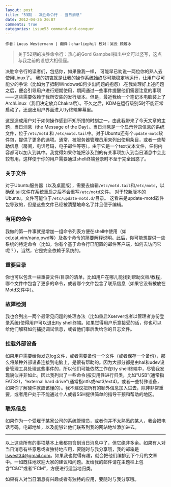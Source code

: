 ```yaml
---
layout: post
title: "53期 - 决胜命令行 - 当日消息"
date: 2012-04-26 20:07
comments: true
categories: issue53 command-and-conquer
---
```


`作者：Lucus Westermann | 翻译：charliephil 校对：吴云 顾履冰`

> 关于52期的决胜命令行：热心的Gord Gampbell指出中文可以竖写，这点与我之前的设想大相径庭。

决胜命令行的读者们，包括你，如果像我一样， 可能早已劝说一两位你的熟人去使用Linux了。 我的初衷就是让我的操作系统始终尽可能稳定地运行，让用户尽可能少的争论（比如为了抵制Windows如何少出问题的抱怨）.在我处理好上述问题之后，便会引导用户进行短期使用，期间通过一些事件提醒他们需要注意的事项——这些需要依赖于我所安装的发行版本。但是，最近我给一个笔记本电脑装上了ArchLinux（我们决定放弃Chakra后）。不久之后，KDM在运行级别5时不能正常启动了，还退出用户界面进入tty终端屏幕里。

这是造成用户对于如何操作感到不知所措的时刻之一，由此我带来了今天文章的主题，当日消息（the Message of the Day）。当日消息是一个显示登录信息的系统文件，位于`/etc/motd` 和 `/etc/motd.tail`中。对于Ubuntu还有个`update-motd`软件包，提供了更多的选项。通常，被服务器管理员用来列出使用条目，或者一些帮助信息（房间，电话号码，电子邮件等等）。由于它是一个text文本文件，任何内容都可以加入到其中。我觉得如果你能把涉及到的有关事项加入到当日消息中会比较有用，这样便于你的用户需要通过shell终端登录时不至于完全困惑了。

### 关于文件

对于Ubuntu服务器（以及桌面版），需要去编辑`/etc/motd.tail`和`/etc/motd`，以确保.tail文件在系统重启之后不会重写`/etc/motd`文件。 对于较新版本的Ubuntu，文件可能位于`/etc/update-motd.d/`目录。 这看来是update-motd软件包导致的，但是这些文件已经被清楚地命名了并且便于编辑。

### 有用的命令

我做的第一件事就是增加一组命令列表方便在shell中使用（如cd,cat,vim/nano,pwd等）及各个命令的简要解释说明。此后，你可能想提供一些系统的特定命令（比如，你有个基于命令行已配置的邮件客户端，如何去访问它呢？），当然，它是完全依赖于系统的。

### 重要目录

你也可以包含一些重要文件/目录的清单，比如用户在哪儿能找到帮助文档/教程，哪个文件中包含了更多的命令，或者哪个文件包含了联系信息（如果它没有被放在Motd文件中）。

### 故障检测

我也会列出一两个最常见问题的处理办法（比如重启Xserver或者以管理者身份登录系统)使得用户可以退出tty shell终端。如果觉得用户乐意接受的话，你也可以给他们解释如何捕捉调试信息，或者他们事后发给你的日志文件。

### 挂载外部设备

如果用户需要给你发送log文件，或者需要备份一个文件（或者保存一个备份），那么将某种外部设备连接到电脑上，是很有帮助的。因为大部分都是由hal和udev设备管理工具处理这些事件的，所以他们可能依然工作在tty shell终端中，尽管我发现貌似并非如此。因此我列出了一些命令(按实用性进行归类，比如“USB”(通常指FAT32)，“external hard drive"(通常指ntfs或ext3/ext4)，或者一些特殊设备，如果你了解硬件就应该懂的）。我不建议把所有的额外信息加入进去，除非非常重要，或者用户处于不能通过个人或者SSH提供简单的指导干预和帮助的地区。

### 联系信息

如果作为一个受雇于某家公司的系统管理员，或者你并不太熟悉的某人，我会把电话号码，电邮地址，以及能够让他们联系到我的网站地址添加进去。

----

以上这些所有的事项基本上我都包含到当日消息中了，但它绝非多余。如果有人对当日消息有些意思或者独特地应用，要随时与我分享哦，我的邮箱是 <lswest34@gmail.com>。如果我也觉得有趣，就会把他们编排到下个月的文章中。一如既往地欢迎大家的建议和问题。发给我的邮件请在主题栏上包含“C&C"或者“FCM”，方便进行适当地归类。

如果有人对当日消息有兴趣或者有独特的应用，要随时与我分享哦。